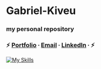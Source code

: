 # Gabriel-Kiveu
### my personal repository
###  ⚡️ [Portfolio](https://mccnick.github.io/) ∙ [Email](mailto:gabek964@iastate.edu) ∙ [LinkedIn](https://www.linkedin.com/in/gabriel-kiveu) ∙  ⚡
[![My Skills](https://skillicons.dev/icons?i=java,eclipse,c,&theme=dark)](https://skillicons.dev)
